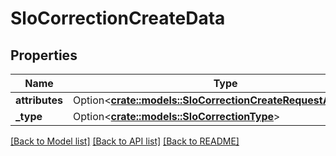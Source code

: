 # SloCorrectionCreateData

## Properties

Name | Type | Description | Notes
------------ | ------------- | ------------- | -------------
**attributes** | Option<[**crate::models::SloCorrectionCreateRequestAttributes**](SLOCorrectionCreateRequestAttributes.md)> |  | [optional]
**_type** | Option<[**crate::models::SloCorrectionType**](SLOCorrectionType.md)> |  | [optional]

[[Back to Model list]](../README.md#documentation-for-models) [[Back to API list]](../README.md#documentation-for-api-endpoints) [[Back to README]](../README.md)


